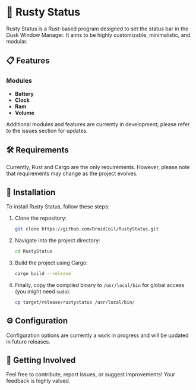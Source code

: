 # 🌟 Rusty Status
Rusty Status is a Rust-based program designed to set the status bar in the Dusk Window Manager. It aims to be highly customizable, minimalistic, and modular.

## 📋 Features

### Modules

- **Battery**
- **Clock**
- **Ram**
- **Volume**

Additional modules and features are currently in development; please refer to the issues section for updates.

## 🛠️ Requirements

Currently, Rust and Cargo are the only requirements. However, please note that requirements may change as the project evolves.

## 🚀 Installation

To install Rusty Status, follow these steps:

1. Clone the repository:
   ```sh
   git clone https://github.com/DroidCoil/RustyStatus.git
   ```

2. Navigate into the project directory:
   ```sh
   cd RustyStatus
   ```

3. Build the project using Cargo:
   ```sh
   cargo build --release
   ```

4. Finally, copy the compiled binary to `/usr/local/bin` for global access (you might need `sudo`):
   ```sh
   cp target/release/rustystatus /usr/local/bin/
   ```

## ⚙️  Configuration

Configuration options are currently a work in progress and will be updated in future releases.

## 👥 Getting Involved

Feel free to contribute, report issues, or suggest improvements! Your feedback is highly valued.
